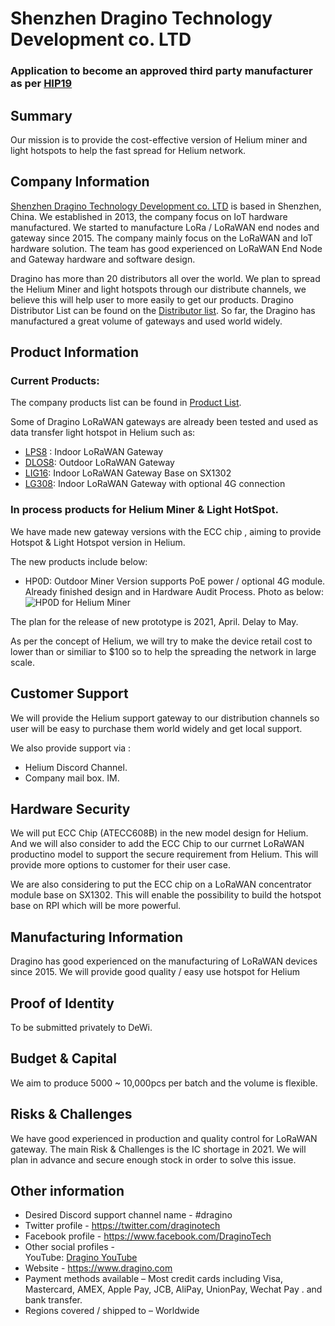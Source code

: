 # Shenzhen Dragino Technology Development co. LTD
### Application to become an approved third party manufacturer as per [HIP19](https://github.com/helium/HIP/blob/master/0019-third-party-manufacturers.md)

## Summary

Our mission is to provide the cost-effective version of Helium miner and light hotspots to help the fast spread for Helium network. 

## Company Information

[Shenzhen Dragino Technology Development co. LTD](https://www.dragino.com) is based in Shenzhen, China. We established in 2013, the company focus on IoT hardware manufactured. We started to manufacture LoRa / LoRaWAN end nodes and gateway since 2015. The company mainly focus on the LoRaWAN and IoT hardware solution. The team has good experienced on LoRaWAN End Node and Gateway hardware and software design. 

Dragino has more than 20 distributors all over the world. We plan to spread the Helium Miner and light hotspots through our distribute channels, we believe this will help user to more easily to get our products. Dragino Distributor List can be found on the [Distributor list](https://www.dragino.com/buy.html). So far, the Dragino has manufactured a great volume of gateways and used world widely.

## Product Information

### Current Products: 
The company products list can be found in [Product List](http://www.dragino.com/products/products-list.html). 

Some of Dragino LoRaWAN gateways are already been tested and used as data transfer light hotspot in Helium such as:
* [LPS8](http://www.dragino.com/products/lora-lorawan-gateway/item/148-lps8.html) : Indoor LoRaWAN Gateway
* [DLOS8](http://www.dragino.com/products/lora-lorawan-gateway/item/160-dlos8.html): Outdoor LoRaWAN Gateway
* [LIG16](https://www.dragino.com/products/lora-lorawan-gateway/item/171-lig16.html): Indoor LoRaWAN Gateway Base on SX1302
* [LG308](https://www.dragino.com/products/lora-lorawan-gateway/item/140-lg308.html): Indoor LoRaWAN Gateway with optional 4G connection

### In process products for Helium Miner & Light HotSpot. 

We have made new gateway versions with the ECC chip , aiming to provide Hotspot & Light Hotspot version in Helium. 

The new products include below:
* HP0D: Outdoor Miner Version supports PoE power / optional 4G module.
Already finished design and in Hardware Audit Process. Photo as below: 
![](images/HP0D_1.jpg "HP0D for Helium Miner") 



The plan for the release of new prototype is 2021, April. Delay to May. 

As per the concept of Helium, we will try to make the device retail cost to lower than or similiar to $100 so to help the spreading the network in large scale. 


## Customer Support

We will provide the Helium support gateway to our distribution channels so user will be easy to purchase them world widely and get local support. 

We also provide support via :
* Helium Discord Channel. 
* Company mail box. IM. 

## Hardware Security

We will put ECC Chip (ATECC608B) in the new model design for Helium. And we will also consider to add the ECC Chip to our currnet LoRaWAN productino model to support the secure requirement from Helium. This will provide more options to customer for their user case. 

We are also considering to put the ECC chip on a LoRaWAN concentrator module base on SX1302. This will enable the possibility to build the hotspot base on RPI which will be more powerful. 

## Manufacturing Information

Dragino has good experienced on the manufacturing of LoRaWAN devices since 2015. We will provide good quality / easy use hotspot for Helium 

## Proof of Identity

To be submitted privately to DeWi.

## Budget & Capital

We aim to produce 5000 ~ 10,000pcs per batch and the volume is flexible. 

## Risks & Challenges

We have good experienced in production and quality control for LoRaWAN gateway. The main Risk & Challenges is the IC shortage in 2021. We will plan in advance and secure enough stock in order to solve this issue. 

## Other information

* Desired Discord support channel name - #dragino
* Twitter profile - https://twitter.com/draginotech
* Facebook profile -  https://www.facebook.com/DraginoTech
* Other social profiles -  
	YouTube: [Dragino YouTube](https://www.youtube.com/channel/UCcMM0EXbv842yx-Kd052sAg)
* Website - https://www.dragino.com
* Payment methods available – Most credit cards including Visa, Mastercard, AMEX, Apple Pay, JCB, AliPay, UnionPay, Wechat Pay . and bank transfer.
* Regions covered / shipped to – Worldwide
